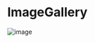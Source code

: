 # ImageGallery

![image](https://github.com/nafihpp/ImageGallery/assets/49452140/3aad9f2f-b219-49fe-a090-f5ad707c6afb)
